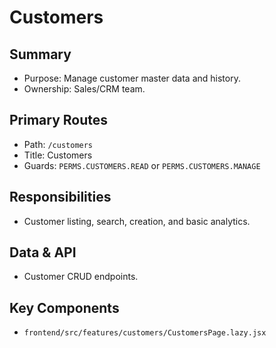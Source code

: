# Customers

## Summary
- Purpose: Manage customer master data and history.
- Ownership: Sales/CRM team.

## Primary Routes
- Path: `/customers`
- Title: Customers
- Guards: `PERMS.CUSTOMERS.READ` or `PERMS.CUSTOMERS.MANAGE`

## Responsibilities
- Customer listing, search, creation, and basic analytics.

## Data & API
- Customer CRUD endpoints.

## Key Components
- `frontend/src/features/customers/CustomersPage.lazy.jsx`

